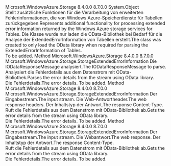 <Type Name="ODataErrorHelper" FullName="Microsoft.WindowsAzure.Storage.ODataErrorHelper">
  <TypeSignature Language="C#" Value="public static class ODataErrorHelper" />
  <TypeSignature Language="ILAsm" Value=".class public auto ansi abstract sealed beforefieldinit ODataErrorHelper extends System.Object" />
  <TypeSignature Language="DocId" Value="T:Microsoft.WindowsAzure.Storage.ODataErrorHelper" />
  <TypeSignature Language="VB.NET" Value="Public Class ODataErrorHelper" />
  <TypeSignature Language="F#" Value="type ODataErrorHelper = class" />
  <AssemblyInfo>
    <AssemblyName>Microsoft.WindowsAzure.Storage</AssemblyName>
    <AssemblyVersion>8.4.0.0</AssemblyVersion>
    <AssemblyVersion>8.7.0.0</AssemblyVersion>
  </AssemblyInfo>
  <Base>
    <BaseTypeName>System.Object</BaseTypeName>
  </Base>
  <Interfaces />
  <Docs>
    <summary>
            <span data-ttu-id="aa8d6-101">Stellt zusätzliche Funktionen für die Verarbeitung von erweiterten Fehlerinformationen, die von Windows Azure-Speicherdienste für Tabellen zurückgegeben.</span><span class="sxs-lookup"><span data-stu-id="aa8d6-101">Represents additional functionality for processing extended error information returned by the Windows Azure storage services for Tables.</span></span>
            <span data-ttu-id="aa8d6-102">Die Klasse wurde nur laden die OData-Bibliothek bei Bedarf für die Analyse der ExtendedErrorInformation von Tabellen erstellt.</span><span class="sxs-lookup"><span data-stu-id="aa8d6-102">The class was created to only load the OData library when required for parsing the ExtendedErrorInformation of Tables.</span></span>
            </summary>
    <remarks>To be added.</remarks>
  </Docs>
  <Members>
    <Member MemberName="ReadAndParseExtendedError">
      <MemberSignature Language="C#" Value="public static Microsoft.WindowsAzure.Storage.StorageExtendedErrorInformation ReadAndParseExtendedError (Microsoft.Data.OData.IODataResponseMessage responseMessage);" />
      <MemberSignature Language="ILAsm" Value=".method public static hidebysig class Microsoft.WindowsAzure.Storage.StorageExtendedErrorInformation ReadAndParseExtendedError(class Microsoft.Data.OData.IODataResponseMessage responseMessage) cil managed" />
      <MemberSignature Language="DocId" Value="M:Microsoft.WindowsAzure.Storage.ODataErrorHelper.ReadAndParseExtendedError(Microsoft.Data.OData.IODataResponseMessage)" />
      <MemberSignature Language="VB.NET" Value="Public Shared Function ReadAndParseExtendedError (responseMessage As IODataResponseMessage) As StorageExtendedErrorInformation" />
      <MemberSignature Language="F#" Value="static member ReadAndParseExtendedError : Microsoft.Data.OData.IODataResponseMessage -&gt; Microsoft.WindowsAzure.Storage.StorageExtendedErrorInformation" Usage="Microsoft.WindowsAzure.Storage.ODataErrorHelper.ReadAndParseExtendedError responseMessage" />
      <MemberType>Method</MemberType>
      <AssemblyInfo>
        <AssemblyName>Microsoft.WindowsAzure.Storage</AssemblyName>
        <AssemblyVersion>8.4.0.0</AssemblyVersion>
        <AssemblyVersion>8.7.0.0</AssemblyVersion>
      </AssemblyInfo>
      <ReturnValue>
        <ReturnType>Microsoft.WindowsAzure.Storage.StorageExtendedErrorInformation</ReturnType>
      </ReturnValue>
      <Parameters>
        <Parameter Name="responseMessage" Type="Microsoft.Data.OData.IODataResponseMessage" />
      </Parameters>
      <Docs>
        <param name="responseMessage"><span data-ttu-id="aa8d6-103">Die IODataResponseMessage analysiert.</span><span class="sxs-lookup"><span data-stu-id="aa8d6-103">The IODataResponseMessage to parse.</span></span></param>
        <summary>
            <span data-ttu-id="aa8d6-104">Analysiert die Fehlerdetails aus dem Datenstrom mit OData-Bibliothek.</span><span class="sxs-lookup"><span data-stu-id="aa8d6-104">Parses the error details from the stream using OData library.</span></span>
            </summary>
        <returns><span data-ttu-id="aa8d6-105">Die Fehlerdetails.</span><span class="sxs-lookup"><span data-stu-id="aa8d6-105">The error details.</span></span></returns>
        <remarks>To be added.</remarks>
      </Docs>
    </Member>
    <Member MemberName="ReadDataServiceResponseFromStream">
      <MemberSignature Language="C#" Value="public static Microsoft.WindowsAzure.Storage.StorageExtendedErrorInformation ReadDataServiceResponseFromStream (System.IO.Stream inputStream, System.Collections.Generic.IDictionary&lt;string,string&gt; responseHeaders, string contentType);" />
      <MemberSignature Language="ILAsm" Value=".method public static hidebysig class Microsoft.WindowsAzure.Storage.StorageExtendedErrorInformation ReadDataServiceResponseFromStream(class System.IO.Stream inputStream, class System.Collections.Generic.IDictionary`2&lt;string, string&gt; responseHeaders, string contentType) cil managed" />
      <MemberSignature Language="DocId" Value="M:Microsoft.WindowsAzure.Storage.ODataErrorHelper.ReadDataServiceResponseFromStream(System.IO.Stream,System.Collections.Generic.IDictionary{System.String,System.String},System.String)" />
      <MemberSignature Language="VB.NET" Value="Public Shared Function ReadDataServiceResponseFromStream (inputStream As Stream, responseHeaders As IDictionary(Of String, String), contentType As String) As StorageExtendedErrorInformation" />
      <MemberSignature Language="F#" Value="static member ReadDataServiceResponseFromStream : System.IO.Stream * System.Collections.Generic.IDictionary&lt;string, string&gt; * string -&gt; Microsoft.WindowsAzure.Storage.StorageExtendedErrorInformation" Usage="Microsoft.WindowsAzure.Storage.ODataErrorHelper.ReadDataServiceResponseFromStream (inputStream, responseHeaders, contentType)" />
      <MemberType>Method</MemberType>
      <AssemblyInfo>
        <AssemblyName>Microsoft.WindowsAzure.Storage</AssemblyName>
        <AssemblyVersion>8.4.0.0</AssemblyVersion>
        <AssemblyVersion>8.7.0.0</AssemblyVersion>
      </AssemblyInfo>
      <ReturnValue>
        <ReturnType>Microsoft.WindowsAzure.Storage.StorageExtendedErrorInformation</ReturnType>
      </ReturnValue>
      <Parameters>
        <Parameter Name="inputStream" Type="System.IO.Stream" />
        <Parameter Name="responseHeaders" Type="System.Collections.Generic.IDictionary&lt;System.String,System.String&gt;" />
        <Parameter Name="contentType" Type="System.String" />
      </Parameters>
      <Docs>
        <param name="inputStream"><span data-ttu-id="aa8d6-106">Der Eingabestream.</span><span class="sxs-lookup"><span data-stu-id="aa8d6-106">The input stream.</span></span></param>
        <param name="responseHeaders"><span data-ttu-id="aa8d6-107">Die Web-Antwortheader.</span><span class="sxs-lookup"><span data-stu-id="aa8d6-107">The web response headers.</span></span></param>
        <param name="contentType"><span data-ttu-id="aa8d6-108">Der Inhaltstyp der Antwort.</span><span class="sxs-lookup"><span data-stu-id="aa8d6-108">The response Content-Type.</span></span></param>
        <summary>
            <span data-ttu-id="aa8d6-109">Ruft die Fehlerdetails aus dem Datenstrom mit OData-Bibliothek ab.</span><span class="sxs-lookup"><span data-stu-id="aa8d6-109">Gets the error details from the stream using OData library.</span></span>
            </summary>
        <returns><span data-ttu-id="aa8d6-110">Die Fehlerdetails.</span><span class="sxs-lookup"><span data-stu-id="aa8d6-110">The error details.</span></span></returns>
        <remarks>To be added.</remarks>
      </Docs>
    </Member>
    <Member MemberName="ReadFromStreamUsingODataLib">
      <MemberSignature Language="C#" Value="public static Microsoft.WindowsAzure.Storage.StorageExtendedErrorInformation ReadFromStreamUsingODataLib (System.IO.Stream inputStream, System.Net.HttpWebResponse response, string contentType);" />
      <MemberSignature Language="ILAsm" Value=".method public static hidebysig class Microsoft.WindowsAzure.Storage.StorageExtendedErrorInformation ReadFromStreamUsingODataLib(class System.IO.Stream inputStream, class System.Net.HttpWebResponse response, string contentType) cil managed" />
      <MemberSignature Language="DocId" Value="M:Microsoft.WindowsAzure.Storage.ODataErrorHelper.ReadFromStreamUsingODataLib(System.IO.Stream,System.Net.HttpWebResponse,System.String)" />
      <MemberSignature Language="VB.NET" Value="Public Shared Function ReadFromStreamUsingODataLib (inputStream As Stream, response As HttpWebResponse, contentType As String) As StorageExtendedErrorInformation" />
      <MemberSignature Language="F#" Value="static member ReadFromStreamUsingODataLib : System.IO.Stream * System.Net.HttpWebResponse * string -&gt; Microsoft.WindowsAzure.Storage.StorageExtendedErrorInformation" Usage="Microsoft.WindowsAzure.Storage.ODataErrorHelper.ReadFromStreamUsingODataLib (inputStream, response, contentType)" />
      <MemberType>Method</MemberType>
      <AssemblyInfo>
        <AssemblyName>Microsoft.WindowsAzure.Storage</AssemblyName>
        <AssemblyVersion>8.4.0.0</AssemblyVersion>
        <AssemblyVersion>8.7.0.0</AssemblyVersion>
      </AssemblyInfo>
      <ReturnValue>
        <ReturnType>Microsoft.WindowsAzure.Storage.StorageExtendedErrorInformation</ReturnType>
      </ReturnValue>
      <Parameters>
        <Parameter Name="inputStream" Type="System.IO.Stream" />
        <Parameter Name="response" Type="System.Net.HttpWebResponse" />
        <Parameter Name="contentType" Type="System.String" />
      </Parameters>
      <Docs>
        <param name="inputStream"><span data-ttu-id="aa8d6-111">Der Eingabestream.</span><span class="sxs-lookup"><span data-stu-id="aa8d6-111">The input stream.</span></span></param>
        <param name="response"><span data-ttu-id="aa8d6-112">Die Webantwort.</span><span class="sxs-lookup"><span data-stu-id="aa8d6-112">The web response.</span></span></param>
        <param name="contentType"><span data-ttu-id="aa8d6-113">Der Inhaltstyp der Antwort.</span><span class="sxs-lookup"><span data-stu-id="aa8d6-113">The response Content-Type.</span></span></param>
        <summary>
            <span data-ttu-id="aa8d6-114">Ruft die Fehlerdetails aus dem Datenstrom mit OData-Bibliothek ab.</span><span class="sxs-lookup"><span data-stu-id="aa8d6-114">Gets the error details from the stream using OData library.</span></span>
            </summary>
        <returns><span data-ttu-id="aa8d6-115">Die Fehlerdetails.</span><span class="sxs-lookup"><span data-stu-id="aa8d6-115">The error details.</span></span></returns>
        <remarks>To be added.</remarks>
      </Docs>
    </Member>
  </Members>
</Type>